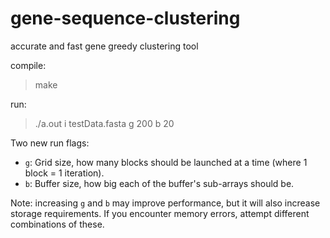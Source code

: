 # gene-sequence-clustering
accurate and fast gene greedy clustering tool

compile:
> make

run:
> ./a.out i testData.fasta g 200 b 20

Two new run flags:
* `g`: Grid size, how many blocks should be launched at a time (where 1 block = 1 iteration). 
* `b`: Buffer size, how big each of the buffer's sub-arrays should be. 

Note: increasing `g` and `b` may improve performance, but it will also increase storage requirements. If you encounter memory errors, attempt different combinations of these.

